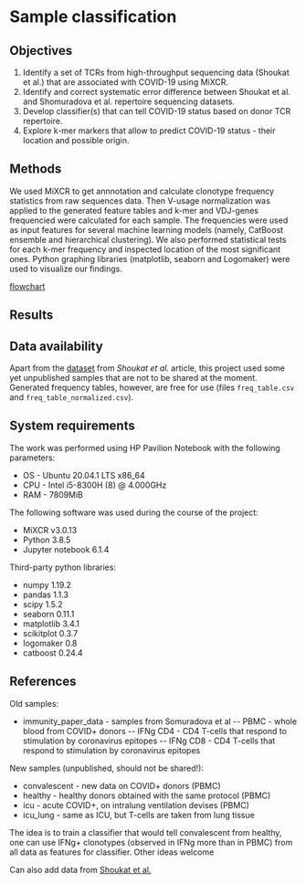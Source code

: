 # Sample classification

## Objectives
1. Identify a set of TCRs from high-throughput sequencing data (Shoukat et al.) that are associated with COVID-19 using MiXCR.
2. Identify and correct systematic error difference between Shoukat et al. and Shomuradova et al. repertoire sequencing datasets.
3. Develop classifier(s) that can tell COVID-19 status based on donor TCR repertoire.
4. Explore k-mer markers that allow to predict COVID-19 status - their location and possible origin.

## Methods

We used MiXCR to get annnotation and calculate clonotype frequency statistics from raw sequences data. Then V-usage normalization was applied to the generated feature tables and k-mer and VDJ-genes frequencied were calculated for each sample. The frequencies were used as input features for several machine learning models (namely, CatBoost ensemble and hierarchical clustering). We also performed statistical tests for each k-mer frequency and inspected location of the most significant ones. Python graphing libraries (matplotlib, seaborn and Logomaker) were used to visualize our findings.

[flowchart](plots/Flowchart.png)

## Results


## Data availability
Apart from the [dataset](https://www.ebi.ac.uk/ena/browser/view/PRJEB38339) from _Shoukat et al._ article, this project used some yet unpublished samples that are not to be shared at the moment. Generated frequency tables, however, are free for use (files `freq_table.csv` and `freq_table_normalized.csv`).

## System requirements 

The work was performed using HP Pavilion Notebook with the following parameters:
* OS - Ubuntu 20.04.1 LTS x86_64 
* CPU - Intel i5-8300H (8) @ 4.000GHz
* RAM - 7809MiB

The following software was used during the course of the project:
* MiXCR v3.0.13
* Python 3.8.5
* Jupyter notebook 6.1.4

Third-party python libraries:
* numpy 1.19.2
* pandas 1.1.3
* scipy 1.5.2
* seaborn 0.11.1
* matplotlib 3.4.1
* scikitplot 0.3.7
* logomaker 0.8 
* catboost 0.24.4

## References 



Old samples:

- immunity_paper_data - samples from Somuradova et al
-- PBMC - whole blood from COVID+ donors
-- IFNg CD4 - CD4 T-cells that respond to stimulation by coronavirus epitopes
-- IFNg CD8 - CD4 T-cells that respond to stimulation by coronavirus epitopes

New samples (unpublished, should not be shared!):

- convalescent - new data on COVID+ donors (PBMC)
- healthy - healthy donors obtained with the same protocol (PBMC)
- icu - acute COVID+, on intralung ventilation devises (PBMC)
- icu_lung - same as ICU, but T-cells are taken from lung tissue

The idea is to train a classifier that would tell convalescent from healthy, one can use IFNg+ clonotypes (observed in IFNg more than in PBMC) from all data as features for classifier. Other ideas welcome

Can also add data from [Shoukat et al.](https://www.sciencedirect.com/science/article/pii/S2666379121000033)
